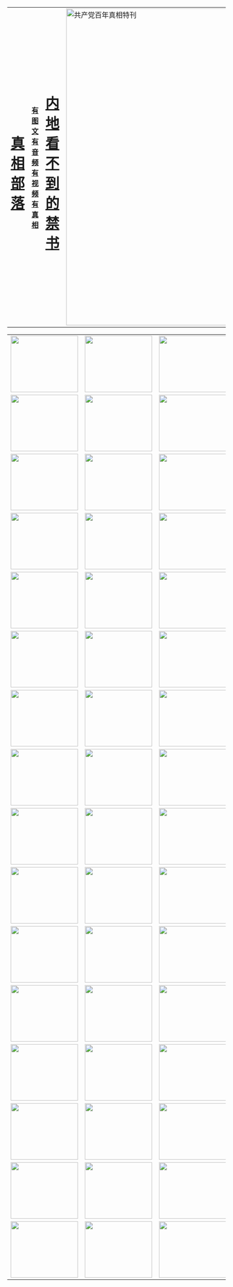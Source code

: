 <table>
<tr>

<td>
	<H1><a href="http://2.8729.y46.614main.net/zx/">真相部落</a></H1>
</td>
<td>
	<H4><a href="http://2.8729.y46.614main.net/zx/">有图文 有音频 有视频 有真相</a></H4>
</td>
<td>
	<H1><a href="http://2.8729.y46.614main.net/book/"> 内地看不到的禁书</a></H1>
</td>
<td>
	<a href="http://2.8729.y46.614main.net/zx/bngcd/"><img src="http://2.8729.y46.614main.net/zx/bngcd/gcdbnzx.jpg" width="730"  border="0" alt="共产党百年真相特刊"></a>
</td>
</tr>
</table>


<table>
<tr>
	<td><a href="http://2.3979.z33.startrekkin.net/xtr/107/"><img  src ="http://2.3979.z33.startrekkin.net/pic/2017/02/107.jpg" width="155px" height="130px"></a></td>
	<td><a href="http://2.3979.z33.startrekkin.net/xtr/829/"><img src ="http://2.3979.z33.startrekkin.net/pic/2017/02/829.jpg" width="155px" height="130px"></a></td>
	<td><a href="http://2.3979.z33.startrekkin.net/xtr/69/"><img  src ="http://2.3979.z33.startrekkin.net/pic/2017/02/69.jpg" width="155px" height="130px"></a></td>
	<td><a href="http://2.3979.z33.startrekkin.net/xtr/99/"><img  src ="http://2.3979.z33.startrekkin.net/pic/2017/02/99.jpg" width="155px" height="130px"></a></td>
</tr>
<tr>
	<td><a href="http://2.3979.z33.startrekkin.net/xtr/40/"><img  src ="http://2.3979.z33.startrekkin.net/pic/2017/02/40.jpg" width="155px" height="130px"></a></td>
	<td><a href="http://2.3979.z33.startrekkin.net/xtr/20/"><img  src ="http://2.3979.z33.startrekkin.net/pic/2017/02/20.jpg" width="155px" height="130px"></a></td>
	<td><a href="http://2.3979.z33.startrekkin.net/xtr/81/"><img  src ="http://2.3979.z33.startrekkin.net/pic/2017/02/81.jpg" width="155px" height="130px"></a></td>
	<td><a href="http://2.3979.z33.startrekkin.net/xtr/2/"><img  src ="http://2.3979.z33.startrekkin.net/pic/2017/02/2.jpg" width="155px" height="130px"></a></td>
</tr>
<tr>
	<td><a href="http://2.3979.z33.startrekkin.net/xtr/86/"><img  src ="http://2.3979.z33.startrekkin.net/pic/2017/02/86.jpg" width="155px" height="130px"></a></td>
	<td><a href="http://2.3979.z33.startrekkin.net/xtr/109/"><img  src ="http://2.3979.z33.startrekkin.net/pic/2017/02/109.jpg" width="155px" height="130px"></a></td>
	<td><a href="http://2.3979.z33.startrekkin.net/xtr/1378/"><img  src ="http://2.3979.z33.startrekkin.net/pic/2017/02/1378.jpg" width="155px" height="130px"></a></td>
	<td><a href="http://2.3979.z33.startrekkin.net/xtr/57/"><img  src ="http://2.3979.z33.startrekkin.net/pic/2017/02/57.jpg" width="155px" height="130px"></a></td>
</tr>
<tr>
	<td><a href="http://2.3979.z33.startrekkin.net/xtr/1219/"><img  src ="http://2.3979.z33.startrekkin.net/pic/2017/02/1219.jpg" width="155px" height="130px"></a></td>
	<td><a href="http://2.3979.z33.startrekkin.net/xtr/1220/"><img  src ="http://2.3979.z33.startrekkin.net/pic/2017/02/1220.jpg" width="155px" height="130px"></a></td>
	<td><a href="http://2.3979.z33.startrekkin.net/xtr/1221/"><img  src ="http://2.3979.z33.startrekkin.net/pic/2017/02/1221.jpg" width="155px" height="130px"></a></td>
	<td><a href="http://2.3979.z33.startrekkin.net/xtr/51/"><img  src ="http://2.3979.z33.startrekkin.net/pic/2017/02/51.jpg" width="155px" height="130px"></a></td>
</tr>
<tr>
	<td><a href="http://2.3979.z33.startrekkin.net/xtr/1055/"><img  src ="http://2.3979.z33.startrekkin.net/pic/2017/02/1055.jpg" width="155px" height="130px"></a></td>
	<td><a href="http://2.3979.z33.startrekkin.net/xtr/611/"><img  src ="http://2.3979.z33.startrekkin.net/pic/2017/02/611.jpg" width="155px" height="130px"></a></td>
	<td><a href="http://2.3979.z33.startrekkin.net/xtr/1121/"><img  src ="http://2.3979.z33.startrekkin.net/pic/2017/02/1121.jpg" width="155px" height="130px"></a></td>
	<td><a href="http://2.3979.z33.startrekkin.net/xtr/610/"><img  src ="http://2.3979.z33.startrekkin.net/pic/2017/02/610.jpg" width="155px" height="130px"></a></td>
</tr>
<tr>
	<td><a href="http://2.3979.z33.startrekkin.net/xtr/1128/"><img  src ="http://2.3979.z33.startrekkin.net/pic/2017/02/1128.jpg" width="155px" height="130px"></a></td>
	<td><a href="http://2.3979.z33.startrekkin.net/xtr/1395/"><img  src ="http://2.3979.z33.startrekkin.net/pic/2017/02/1406.jpg" width="155px" height="130px"></a></td>
	<td><a href="http://2.3979.z33.startrekkin.net/xtr/1407/"><img  src ="http://2.3979.z33.startrekkin.net/pic/2017/02/1407.jpg" width="155px" height="130px"></a></td>
	<td><a href="http://2.3979.z33.startrekkin.net/xtr/934/"><img  src ="http://2.3979.z33.startrekkin.net/pic/2017/02/934.jpg" width="155px" height="130px"></a></td>
</tr>
<tr>
	<td><a href="http://2.3979.z33.startrekkin.net/xtr/641/"><img  src ="http://2.3979.z33.startrekkin.net/pic/2017/02/641.jpg" width="155px" height="130px"></a></td>
	<td><a href="http://2.3979.z33.startrekkin.net/xtr/949/"><img  src ="http://2.3979.z33.startrekkin.net/pic/2017/02/949.jpg" width="155px" height="130px"></a></td>
	<td><a href="http://2.3979.z33.startrekkin.net/xtr/112/"><img  src ="http://2.3979.z33.startrekkin.net/pic/2017/02/112.jpg" width="155px" height="130px"></a></td>
	<td><a href="http://2.3979.z33.startrekkin.net/xtr/812/"><img  src ="http://2.3979.z33.startrekkin.net/pic/2017/02/812.jpg" width="155px" height="130px"></a></td>
</tr>
<tr>
	<td><a href="http://2.3979.z33.startrekkin.net/xtr/103/"><img  src ="http://2.3979.z33.startrekkin.net/pic/2017/02/103.jpg" width="155px" height="130px"></a></td>
	<td><a href="http://2.3979.z33.startrekkin.net/xtr/3/"><img  src ="http://2.3979.z33.startrekkin.net/pic/2017/02/3.jpg" width="155px" height="130px"></a></td>
	<td><A href="http://2.3979.z33.startrekkin.net/mp4/zx/2015/11/Lkmtt.mp4" target="_blank" title="莲开满天庭"><img  src="http://2.3979.z33.startrekkin.net/pic/2015/11/Lkmtt3480_jssor.jpg"  width="155px" height="130px"></A></td>
	<td><A href="http://2.3979.z33.startrekkin.net/mp4/zx/2015/11/2013513.mp4" target="_blank" title="飞旋的法轮"><img  src="http://2.3979.z33.startrekkin.net/pic/2015/11/falun480_jssor.jpg"  width="155px" height="130px"></A></td>
</tr>
<tr>
	<td><A href="http://2.3979.z33.startrekkin.net/mp4/zx/2015/11/NYParade.mp4" target="_blank" title="2004年4月10日法轮功纽约大游行"><img  src="http://2.3979.z33.startrekkin.net/pic/2015/11/nyparade480_jssor.jpg"  width="155px" height="130px"></A></td>
	<td><A href="http://2.3979.z33.startrekkin.net/mp4/news617/2015/05/WEB_s28093.mp4" target="_blank" title="2015年世界法轮大法日特别报导"><img  src="http://2.3979.z33.startrekkin.net/pic/2015/11/p6752711a666997037_jssor.jpg"  width="155px" height="130px"></A></td>
	<td><A href="http://2.3979.z33.startrekkin.net/mp4/news829/2015/11/30211_326650.mp4" target="_blank" title="沧州绑架案连审四天 民众抹泪称审好人"><img  src="http://2.3979.z33.startrekkin.net/pic/2015/11/changzhou2480_jssor.jpg"  width="155px" height="130px"></A></td>
	<td><A href="http://2.3979.z33.startrekkin.net/mp4/mhph/2015/10/changzhou.mp4" target="_blank" title="沧州真相--狮城血泪"><img  src="http://2.3979.z33.startrekkin.net/pic/2015/11/changzhou480_jssor.jpg"  width="155px" height="130px"></A></td>
</tr>
<tr>
	<td><A href="http://2.3979.z33.startrekkin.net/mp4/mhjd/mhjd_55.mp4" target="_blank" title="正义律师与无罪辩护"><img  src="http://2.3979.z33.startrekkin.net/pic/2015/11/wzbh480_jssor.jpg"  width="155px" height="130px"></A></td>
	<td><A href="http://2.3979.z33.startrekkin.net/mp4/zx/2015/11/layerkcs.mp4" target="_blank" title="中国的良心--高智晟律师"><img  src="http://2.3979.z33.startrekkin.net/pic/2015/11/layerkcs2480_jssor.jpg"  width="155px" height="130px"></A></td>
	<td><A href="http://2.3979.z33.startrekkin.net/mp4/mhph/2015/10/szxl.mp4" target="_blank" title="神州血泪--北京、大庆、广东、哈尔滨"><img  src="http://2.3979.z33.startrekkin.net/pic/2015/11/szxl480_jssor.jpg"  width="155px" height="130px"></A></td>
	<td><A href="http://2.3979.z33.startrekkin.net/mp4/zx/2015/11/TangShanFFXS.mp4" target="_blank" title="真相纪录片：凤凰新生"><img  src="http://2.3979.z33.startrekkin.net/pic/2015/11/fhxs2480_jssor.jpg"  width="155px" height="130px"></A></td>
</tr>
<tr>
	<td><A href="http://2.3979.z33.startrekkin.net/mp4/zx/2015/11/jidong.mp4" target="_blank" title="冀东监狱的罪恶"><img  src="http://2.3979.z33.startrekkin.net/pic/2015/11/jidong480_jssor.jpg"  width="155px" height="130px"></A></td>
	<td><A href="http://2.3979.z33.startrekkin.net/mp4/mhph/2015/10/tangshan.mp4" target="_blank" title="凤凰血泪"><img  src="http://2.3979.z33.startrekkin.net/pic/2015/11/tangshan480_jssor.jpg"  width="155px" height="130px"></A>
					</div></td>
	<td>	<A href="http://2.3979.z33.startrekkin.net/mp4/mhph/2015/10/zfxtzxl.mp4" target="_blank" title="政法系统罪行录--唐山篇"><img  src="http://2.3979.z33.startrekkin.net/pic/2015/11/zfxtzxl480_jssor.jpg"  width="155px" height="130px"></A></td>
	<td><A href="http://2.3979.z33.startrekkin.net/mp4/mhph/2015/10/QDBG.mp4" target="_blank" title="青岛悲歌"><img  src="http://2.3979.z33.startrekkin.net/pic/2015/10/qdbg2480_jssor.jpg"  width="155px" height="130px"></A></td>
</tr>
<tr>
	<td><A href="http://2.3979.z33.startrekkin.net/mp4/mhph/2015/10/huludao.mp4" target="_blank" title="葫芦岛永恒的见证"><img  src="http://2.3979.z33.startrekkin.net/pic/2015/10/huludao480_jssor.jpg"  width="155px" height="130px"></A></td>
	<td><A href="http://2.3979.z33.startrekkin.net/mp4/mhph/2015/10/qbzx.mp4" target="_blank" title="湖畔泉边听真相-济南泉城的传奇"><img  src="http://2.3979.z33.startrekkin.net/pic/2015/10/hupan480_jssor.jpg"  width="155px" height="130px"></A></td>
	<td><A href="http://2.3979.z33.startrekkin.net/mp4/mhph/2015/10/baoding_dvd_v2.mp4" target="_blank" title="燕赵悲歌"><img  src="http://2.3979.z33.startrekkin.net/pic/2015/10/yzbg480_jssor.jpg"  width="155px" height="130px"></A></td>
	<td><A href="http://2.3979.z33.startrekkin.net/mp4/zx/2015/11/meihuashi_complete_ED2.0.mp4" target="_blank" title="梅花诗完整版"><img  src="http://2.3979.z33.startrekkin.net/pic/2015/11/mhs480_jssor.jpg"  width="155px" height="130px"></A></td>
</tr>
<tr>
	<td><A href="http://2.3979.z33.startrekkin.net/mp4/zx/2015/11/fengbei512k.mp4" target="_blank" title="丰碑"><img  src="http://2.3979.z33.startrekkin.net/pic/2015/11/fongbei480_jssor.jpg"  width="155px" height="130px"></A></td>
	<td><A href="http://2.3979.z33.startrekkin.net/mp4/zx/2015/11/fytdxComplete.mp4" target="_blank" title="风雨天地行全集"><img  src="http://2.3979.z33.startrekkin.net/pic/2015/11/fytdxWhite480_jssor.jpg"  width="155px" height="130px"></A></td>
	<td><A href="http://2.3979.z33.startrekkin.net/mp4/zx/2015/11/JianZheng.mp4" target="_blank" title="见证"><img  src="http://2.3979.z33.startrekkin.net/pic/2015/11/witness480_jssor.jpg"  width="155px" height="130px"></A></td>
	<td><A href="http://2.3979.z33.startrekkin.net/mp4/mhph/2015/10/hcym.mp4" target="_blank" title="红朝阴谋"><img  src="http://2.3979.z33.startrekkin.net/pic/2015/10/hcym480_jssor.jpg"  width="155px" height="130px"></A></td>
</tr>
<tr>
	<td><A href="http://2.3979.z33.startrekkin.net/mp4/zx/2015/11/zfzxPalV3.mp4" target="_blank" title="是自焚还是骗局"><img  src="http://2.3979.z33.startrekkin.net/pic/2015/11/zfzx4805_jssor.jpg"  width="155px" height="130px"></A></td>
	<td><A href="http://2.3979.z33.startrekkin.net/mp4/zx/2015/11/lsdspMsyTd.mp4" target="_blank" title="历史的审判"><img  src="http://2.3979.z33.startrekkin.net/pic/2015/11/lsdsp480_jssor.jpg"  width="155px" height="130px"></A></td>
	<td><A href="http://2.3979.z33.startrekkin.net/mp4/news886/2015/11/concat886.mp4" target="_blank" title="一周全球控告江泽民"><img  src="http://2.3979.z33.startrekkin.net/pic/2015/11/news886480_jssor.jpg"  width="155px" height="130px"></A></td>
	<td><A href="http://2.3979.z33.startrekkin.net/mp4/news1378/2014/08/CQSD_s0_e4_v2_i0-CQSD_4-video.mp4" target="_blank" title="欧洲的抉择"><img  src="http://2.3979.z33.startrekkin.net/pic/2015/11/p5143421a564166643-ss_jssor.jpg"  width="155px" height="130px"></A></td>
</tr>
<tr>
	<td><A href="http://2.3979.z33.startrekkin.net/mp4/zx/2015/11/hk20150720parade.mp4" target="_blank" title="港法轮功反迫害大游行 大陆游客震撼"><img  src="http://2.3979.z33.startrekkin.net/pic/2015/11/281098-ss_jssor.jpg"  width="155px" height="130px"></A></td>
	<td><A href="http://2.3979.z33.startrekkin.net/mp4/zx/2015/11/20150720hkParade512k.mp4" target="_blank" title="香港法轮功720游行声援诉江潮"><img  src="http://2.3979.z33.startrekkin.net/pic/2015/11/2015720parade480_jssor.jpg"  width="155px" height="130px"></A></td>
	<td><A href="http://2.3979.z33.startrekkin.net/mp4/zx/2015/11/hktdc512.mp4" target="_blank" title="香港退党潮"><img  src="http://2.3979.z33.startrekkin.net/pic/2015/11/hktdc480_jssor.jpg"  width="155px" height="130px"></A></td>
	<td><A href="http://2.3979.z33.startrekkin.net/mp4/news413/2015/11/concat413.mp4" target="_blank" title="本月退党精选"><img  src="http://2.3979.z33.startrekkin.net/pic/2015/11/tuidang480_jssor.jpg"  width="155px" height="130px"></A></td>
</tr>
<tr>
	<td><A href="http://2.3979.z33.startrekkin.net/mp4/news823/2015/11/TSZG_British_1_QA_A_TSZG-61-1_XinHaoNianZuoZh_P617180.mp4" target="_blank" title="辛灏年：纪念《九评共产党》发表十周年演讲"><img  src="http://2.3979.z33.startrekkin.net/pic/2015/11/xhn9p10480_jssor.jpg"  width="155px" height="130px"></A></td>
	<td><A href="http://2.3979.z33.startrekkin.net/mp4/news57/2015/11/JPGCD8.mp4" target="_blank" title="【九评之八】评中国共产党的邪教本质"><img  src="http://2.3979.z33.startrekkin.net/pic/2015/11/9pkcd8p480_jssor.jpg"  width="155px" height="130px"></A></td>
	<td><A href="http://2.3979.z33.startrekkin.net/mp4/other/kao.Chih.Sheng_story.mp4"  target="_blank" title="超越恐惧:高智晟的故事"				style="font-size:20px;"><img src="http://2.3979.z33.startrekkin.net/pic/2016/12/GZS201408070902.jpg"  width="155px" height="130px">
						</A></td>
	<td><A href="http://2.3979.z33.startrekkin.net/mp4/zx/2016/11/oh10yearsInv.mp4"  target="_blank" title="纪录片《活摘 十年调查》完整版" style="font-size:20px;"><img src="http://2.3979.z33.startrekkin.net/pic/2016/11/10yearsOHinv.jpg"  width="155px" height="130px">
						</A></td>
</tr>
</table>


